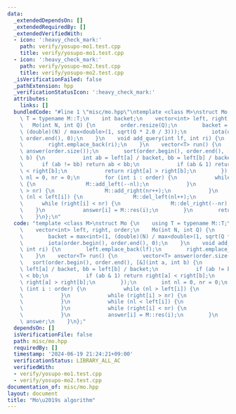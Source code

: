 ```yaml
---
data:
  _extendedDependsOn: []
  _extendedRequiredBy: []
  _extendedVerifiedWith:
  - icon: ':heavy_check_mark:'
    path: verify/yosupo-mo1.test.cpp
    title: verify/yosupo-mo1.test.cpp
  - icon: ':heavy_check_mark:'
    path: verify/yosupo-mo2.test.cpp
    title: verify/yosupo-mo2.test.cpp
  _isVerificationFailed: false
  _pathExtension: hpp
  _verificationStatusIcon: ':heavy_check_mark:'
  attributes:
    links: []
  bundledCode: "#line 1 \"misc/mo.hpp\"\ntemplate <class M>\nstruct Mo {\n    using\
    \ T = typename M::T;\n    int backet;\n    vector<int> left, right, order;\n \
    \   Mo(int N, int Q) {\n        order.resize(Q);\n        backet = max<int>(1,\
    \ (double)(N) / max<double>(1, sqrt(Q * 2.0 / 3)));\n        iota(order.begin(),\
    \ order.end(), 0);\n    }\n    void add_query(int lf, int ri) {\n        left.emplace_back(lf);\n\
    \        right.emplace_back(ri);\n    }\n    vector<T> run() {\n        vector<T>\
    \ answer(order.size());\n        sort(order.begin(), order.end(), [&](int a, int\
    \ b) {\n            int ab = left[a] / backet, bb = left[b] / backet;\n      \
    \      if (ab != bb) return ab < bb;\n            if (ab & 1) return right[a]\
    \ < right[b];\n            return right[a] > right[b];\n        });\n        int\
    \ nl = 0, nr = 0;\n        for (int i : order) {\n            while (nl > left[i])\
    \ {\n                M::add_left(--nl);\n            }\n            while (right[i]\
    \ > nr) {\n                M::add_right(nr++);\n            }\n            while\
    \ (nl < left[i]) {\n                M::del_left(nl++);\n            }\n      \
    \      while (right[i] < nr) {\n                M::del_right(--nr);\n        \
    \    }\n            answer[i] = M::res(i);\n        }\n        return answer;\n\
    \    }\n};\n"
  code: "template <class M>\nstruct Mo {\n    using T = typename M::T;\n    int backet;\n\
    \    vector<int> left, right, order;\n    Mo(int N, int Q) {\n        order.resize(Q);\n\
    \        backet = max<int>(1, (double)(N) / max<double>(1, sqrt(Q * 2.0 / 3)));\n\
    \        iota(order.begin(), order.end(), 0);\n    }\n    void add_query(int lf,\
    \ int ri) {\n        left.emplace_back(lf);\n        right.emplace_back(ri);\n\
    \    }\n    vector<T> run() {\n        vector<T> answer(order.size());\n     \
    \   sort(order.begin(), order.end(), [&](int a, int b) {\n            int ab =\
    \ left[a] / backet, bb = left[b] / backet;\n            if (ab != bb) return ab\
    \ < bb;\n            if (ab & 1) return right[a] < right[b];\n            return\
    \ right[a] > right[b];\n        });\n        int nl = 0, nr = 0;\n        for\
    \ (int i : order) {\n            while (nl > left[i]) {\n                M::add_left(--nl);\n\
    \            }\n            while (right[i] > nr) {\n                M::add_right(nr++);\n\
    \            }\n            while (nl < left[i]) {\n                M::del_left(nl++);\n\
    \            }\n            while (right[i] < nr) {\n                M::del_right(--nr);\n\
    \            }\n            answer[i] = M::res(i);\n        }\n        return\
    \ answer;\n    }\n};"
  dependsOn: []
  isVerificationFile: false
  path: misc/mo.hpp
  requiredBy: []
  timestamp: '2024-06-19 21:24:21+09:00'
  verificationStatus: LIBRARY_ALL_AC
  verifiedWith:
  - verify/yosupo-mo1.test.cpp
  - verify/yosupo-mo2.test.cpp
documentation_of: misc/mo.hpp
layout: document
title: "Mo\u2019s algorithm"
---
```

